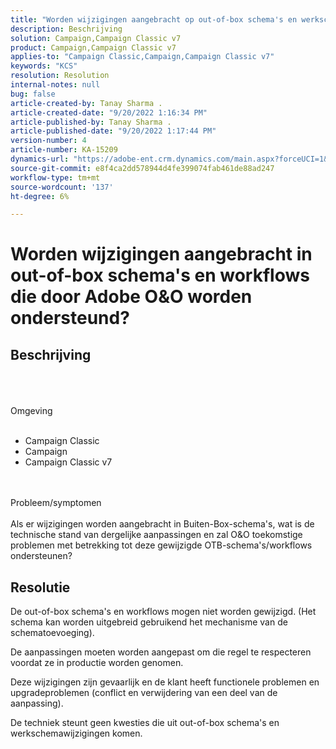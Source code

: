 ```yaml
---
title: "Worden wijzigingen aangebracht op out-of-box schema's en werkschema's die door Adobe O&O worden gesteund?"
description: Beschrijving
solution: Campaign,Campaign Classic v7
product: Campaign,Campaign Classic v7
applies-to: "Campaign Classic,Campaign,Campaign Classic v7"
keywords: "KCS"
resolution: Resolution
internal-notes: null
bug: false
article-created-by: Tanay Sharma .
article-created-date: "9/20/2022 1:16:34 PM"
article-published-by: Tanay Sharma .
article-published-date: "9/20/2022 1:17:44 PM"
version-number: 4
article-number: KA-15209
dynamics-url: "https://adobe-ent.crm.dynamics.com/main.aspx?forceUCI=1&pagetype=entityrecord&etn=knowledgearticle&id=8c57876f-e638-ed11-9db1-002248086735"
source-git-commit: e8f4ca2dd578944d4fe399074fab461de88ad247
workflow-type: tm+mt
source-wordcount: '137'
ht-degree: 6%

---
```


# Worden wijzigingen aangebracht in out-of-box schema&#39;s en workflows die door Adobe O&amp;O worden ondersteund?

## Beschrijving

<br><br><br>Omgeving<br><br>
- Campaign Classic
- Campaign
- Campaign Classic v7



<br><br>Probleem/symptomen<br><br>
Als er wijzigingen worden aangebracht in Buiten-Box-schema&#39;s, wat is de technische stand van dergelijke aanpassingen en zal O&amp;O toekomstige problemen met betrekking tot deze gewijzigde OTB-schema&#39;s/workflows ondersteunen?


## Resolutie


De out-of-box schema&#39;s en workflows mogen niet worden gewijzigd. (Het schema kan worden uitgebreid gebruikend het mechanisme van de schematoevoeging).

De aanpassingen moeten worden aangepast om die regel te respecteren voordat ze in productie worden genomen.

Deze wijzigingen zijn gevaarlijk en de klant heeft functionele problemen en upgradeproblemen (conflict en verwijdering van een deel van de aanpassing).

De techniek steunt geen kwesties die uit out-of-box schema&#39;s en werkschemawijzigingen komen.
